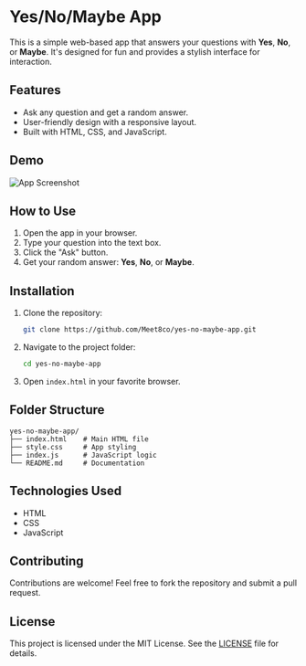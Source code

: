 # Yes/No/Maybe App

This is a simple web-based app that answers your questions with **Yes**, **No**, or **Maybe**. It's designed for fun and provides a stylish interface for interaction.

## Features

- Ask any question and get a random answer.
- User-friendly design with a responsive layout.
- Built with HTML, CSS, and JavaScript.

## Demo

![App Screenshot](screenshot.png)

## How to Use

1. Open the app in your browser.
2. Type your question into the text box.
3. Click the "Ask" button.
4. Get your random answer: **Yes**, **No**, or **Maybe**.

## Installation

1. Clone the repository:
   ```bash
   git clone https://github.com/Meet8co/yes-no-maybe-app.git
   ```
2. Navigate to the project folder:
   ```bash
   cd yes-no-maybe-app
   ```
3. Open `index.html` in your favorite browser.

## Folder Structure

```
yes-no-maybe-app/
├── index.html    # Main HTML file
├── style.css     # App styling
├── index.js      # JavaScript logic
└── README.md     # Documentation
```

## Technologies Used

- HTML
- CSS
- JavaScript

## Contributing

Contributions are welcome! Feel free to fork the repository and submit a pull request.

## License

This project is licensed under the MIT License. See the [LICENSE](LICENSE) file for details.
